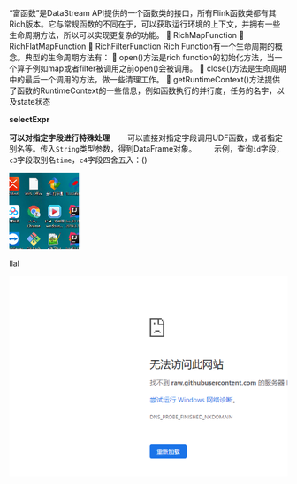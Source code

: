 “富函数”是DataStream API提供的一个函数类的接口，所有Flink函数类都有其Rich版本。它与常规函数的不同在于，可以获取运行环境的上下文，并拥有一些生命周期方法，所以可以实现更复杂的功能。
    RichMapFunction
    RichFlatMapFunction
    RichFilterFunction
 Rich Function有一个生命周期的概念。典型的生命周期方法有：
    open()方法是rich function的初始化方法，当一个算子例如map或者filter被调用之前open()会被调用。
    close()方法是生命周期中的最后一个调用的方法，做一些清理工作。
    getRuntimeContext()方法提供了函数的RuntimeContext的一些信息，例如函数执行的并行度，任务的名字，以及state状态

**selectExpr**

**可以对指定字段进行特殊处理**
　　可以直接对指定字段调用UDF函数，或者指定别名等。传入`String`类型参数，得到DataFrame对象。
　　示例，查询`id`字段，`c3`字段取别名`time`，`c4`字段四舍五入：()

<img src="test.assets/image-20200922210812139.png" alt="image-20200922210812139" style="zoom:50%;" />

llal

![image-20200922212312637](test.assets/image-20200922212312637.png)